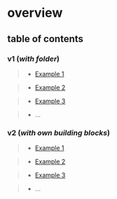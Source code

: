 # overview

## table of contents


### v1 (_with folder_)
> * [Example 1](v1/example_1/example_1.md)   

> * [Example 2](v1/example_2/example_2.md)   

> * [Example 3](v1/example_3/example_3.md)   

> * ...   

### v2 (_with own building blocks_)
> * [Example 1](v2/example_1/example_1.md)   

> * [Example 2](v2/example_2/example_2.md)   

> * [Example 3](v2/example_3/example_3.md)   

> * ...   
